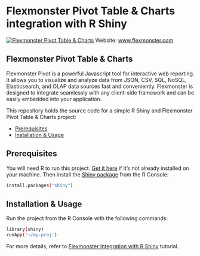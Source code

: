 # Flexmonster Pivot Table & Charts integration with R Shiny
[![Flexmonster Pivot Table & Charts](https://www.flexmonster.com/fm_uploads/2020/06/GitHub_fm.png)](https://flexmonster.com)
Website: www.flexmonster.com

## Flexmonster Pivot Table & Charts

Flexmonster Pivot is a powerful Javascript tool for interactive web reporting. It allows you to visualize and analyze data from JSON, CSV, SQL, NoSQL, Elasticsearch, and OLAP data sources fast and conveniently. Flexmonster is designed to integrate seamlessly with any client-side framework and can be easily embedded into your application.

This repository holds the source code for a simple R Shiny and Flexmonster Pivot Table & Charts project:
- [Prerequisites](#prerequisites)
- [Installation & Usage](#usage)

## <a id="prerequisites"></a>Prerequisites

You will need R to run this project. [Get it here](https://www.r-project.org/) if it’s not already installed on your machine.
Then install the [Shiny package](https://rstudio.com/products/shiny/) from the R Console:

```bash
install.packages("shiny")
```

## <a id="usage"></a>Installation & Usage

Run the project from the R Console with the following commands:

```bash
library(shiny)
runApp('~/my-proj')
```

For more details, refer to [Flexmonster Integration with R Shiny](https://www.flexmonster.com/doc/integration-with-r-shiny/) tutorial.
